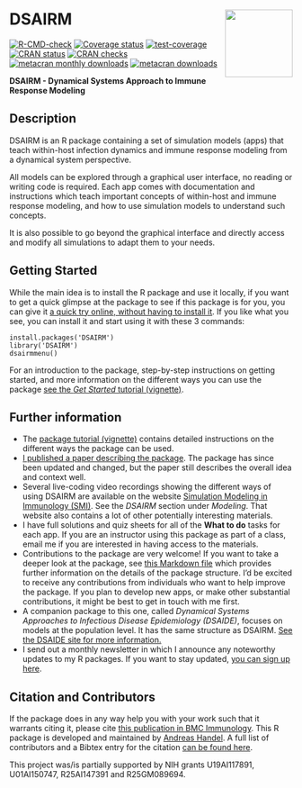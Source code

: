 
<!-- README.md is generated from README.Rmd. Please edit that file -->

# DSAIRM <img src="man/figures/logo.png" align="right" alt="" width="120" />

<!-- badges: start -->

[![R-CMD-check](https://github.com/ahgroup/DSAIRM/workflows/R-CMD-check/badge.svg)](https://github.com/ahgroup/DSAIRM/actions)
[![Coverage
status](https://codecov.io/gh/ahgroup/DSAIRM/branch/main/graph/badge.svg?token=OGO3sVEcPD)](https://codecov.io/gh/ahgroup/DSAIRM)
[![test-coverage](https://github.com/ahgroup/DSAIRM/workflows/test-coverage/badge.svg)](https://github.com/ahgroup/DSAIRM/actions)
[![CRAN
status](https://www.r-pkg.org/badges/version/DSAIRM)](https://cran.r-project.org/package=DSAIRM)
[![CRAN
checks](https://cranchecks.info/badges/summary/DSAIRM)](https://cran.r-project.org/web/checks/check_results_DSAIRM.html)
[![metacran monthly
downloads](http://cranlogs.r-pkg.org/badges/DSAIRM)](https://cran.r-project.org/package=DSAIRM)
[![metacran
downloads](http://cranlogs.r-pkg.org/badges/grand-total/DSAIRM?color=ff69b4)](https://cran.r-project.org/package=DSAIRM)
<!-- badges: end -->

**DSAIRM - Dynamical Systems Approach to Immune Response Modeling**

## Description

DSAIRM is an R package containing a set of simulation models (apps) that
teach within-host infection dynamics and immune response modeling from a
dynamical system perspective.

All models can be explored through a graphical user interface, no
reading or writing code is required. Each app comes with documentation
and instructions which teach important concepts of within-host and
immune response modeling, and how to use simulation models to understand
such concepts.

It is also possible to go beyond the graphical interface and directly
access and modify all simulations to adapt them to your needs.

## Getting Started

While the main idea is to install the R package and use it locally, if
you want to get a quick glimpse at the package to see if this package is
for you, you can give it [a quick try online, without having to install
it](https://shiny.ovpr.uga.edu/DSAIRM/). If you like what you see, you
can install it and start using it with these 3 commands:

    install.packages('DSAIRM')
    library('DSAIRM')
    dsairmmenu()

For an introduction to the package, step-by-step instructions on getting
started, and more information on the different ways you can use the
package [see the *Get Started* tutorial
(vignette)](https://ahgroup.github.io/DSAIRM/articles/DSAIRM.html).

## Further information

-   The [package tutorial
    (vignette)](https://ahgroup.github.io/DSAIRM/articles/DSAIRM.html)
    contains detailed instructions on the different ways the package can
    be used.
-   [I published a paper describing the
    package](https://doi.org/10.1186/s12865-019-0321-0). The package has
    since been updated and changed, but the paper still describes the
    overall idea and context well.  
-   Several live-coding video recordings showing the different ways of
    using DSAIRM are available on the website [Simulation Modeling in
    Immunology (SMI)](https://andreashandel.github.io/SMIcourse/). See
    the *DSAIRM* section under *Modeling*. That website also contains a
    lot of other potentially interesting materials.
-   I have full solutions and quiz sheets for all of the **What to do**
    tasks for each app. If you are an instructor using this package as
    part of a class, email me if you are interested in having access to
    the materials.
-   Contributions to the package are very welcome! If you want to take a
    deeper look at the package, see [this Markdown
    file](https://github.com/ahgroup/DSAIRM/blob/main/auxiliary/docsfordevelopers/documentation.md)
    which provides further information on the details of the package
    structure. I’d be excited to receive any contributions from
    individuals who want to help improve the package. If you plan to
    develop new apps, or make other substantial contributions, it might
    be best to get in touch with me first.
-   A companion package to this one, called *Dynamical Systems
    Approaches to Infectious Disease Epidemiology (DSAIDE)*, focuses on
    models at the population level. It has the same structure as DSAIRM.
    [See the DSAIDE site for more
    information.](https://ahgroup.github.io/DSAIDE/)
-   I send out a monthly newsletter in which I announce any noteworthy
    updates to my R packages. If you want to stay updated, [you can sign
    up here](https://www.andreashandel.com/susbscribe/).

## Citation and Contributors

If the package does in any way help you with your work such that it
warrants citing it, please cite [this publication in BMC
Immunology](https://doi.org/10.1186/s12865-019-0321-0). This R package
is developed and maintained by [Andreas
Handel](https://www.andreashandel.com/). A full list of contributors and
a Bibtex entry for the citation [can be found
here](https://ahgroup.github.io/DSAIRM/authors.html).

This project was/is partially supported by NIH grants U19AI117891,
U01AI150747, R25AI147391 and R25GM089694.
